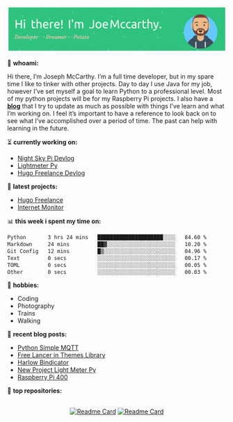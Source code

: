 ![Header](./github-header-image.png)

🧐 **whoami:**

Hi there, I’m Joseph McCarthy. I’m a full time developer, but in my spare time I like to tinker with other projects. Day to day I use Java for my job, however I’ve set myself a goal to learn Python to a professional level. Most of my python projects will be for my Raspberry Pi projects. I also have a [__blog__](https://joseph-mccarthy.github.io) that I try to update as much as possible with things I’ve learn and what I’m working on. I feel it’s important to have a reference to look back on to see what I’ve accomplished over a period of time. The past can help with learning in the future.


:hourglass_flowing_sand: **currently working on:**
<!-- SPUD_WORKING_ON:START -->
- [Night Sky Pi Devlog](https://joseph-mccarthy.github.io/devlogs/night-sky-pi/)
- [Lightmeter Py](https://joseph-mccarthy.github.io/devlogs/lightmeter-py/)
- [Hugo Freelance Devlog](https://joseph-mccarthy.github.io/devlogs/hugo-freelance/)
<!-- SPUD_WORKING_ON:END -->

🌱 **latest projects:**
<!-- SPUD_PROJECTS:START -->
- [Hugo Freelance](https://joseph-mccarthy.github.io/projects/hugo-freelance/)
- [Internet Monitor](https://joseph-mccarthy.github.io/projects/internet-monitor/)
<!-- SPUD_PROJECTS:END -->

📊 **this week i spent my time on:**
<!--START_SECTION:waka-->

```text
Python       3 hrs 24 mins   █████████████████████░░░░   84.60 %
Markdown     24 mins         ██▓░░░░░░░░░░░░░░░░░░░░░░   10.20 %
Git Config   12 mins         █▒░░░░░░░░░░░░░░░░░░░░░░░   04.96 %
Text         0 secs          ░░░░░░░░░░░░░░░░░░░░░░░░░   00.17 %
TOML         0 secs          ░░░░░░░░░░░░░░░░░░░░░░░░░   00.05 %
Other        0 secs          ░░░░░░░░░░░░░░░░░░░░░░░░░   00.03 %
```

<!--END_SECTION:waka-->

📅 **hobbies:**
- Coding
- Photography
- Trains
- Walking

:memo: **recent blog posts:**
<!-- SPUD_POSTS:START -->
- [Python Simple MQTT](https://joseph-mccarthy.github.io/posts/python-simple-mqtt/)
- [Free Lancer in Themes Library](https://joseph-mccarthy.github.io/posts/free-lancer-in-themes-library/)
- [Harlow Bindicator](https://joseph-mccarthy.github.io/posts/harlow-bindicator/)
- [New Project Light Meter Py](https://joseph-mccarthy.github.io/posts/new-project-light-meter-py/)
- [Raspberry Pi 400](https://joseph-mccarthy.github.io/posts/pi-400/)
<!-- SPUD_POSTS:END -->

:abacus: **top repositories:**
</br>
</br>
<div align="center">

  [![Readme Card](https://github-readme-stats.vercel.app/api/pin/?username=joseph-mccarthy&repo=internet-monitor)](https://github.com/joseph-mccarthy/internet-monitor)
[![Readme Card](https://github-readme-stats.vercel.app/api/pin/?username=joseph-mccarthy&repo=hugo-bootstrap-freelancer-template)](https://github.com/joseph-mccarthy/hugo-bootstrap-freelancer-template)

  </div>

